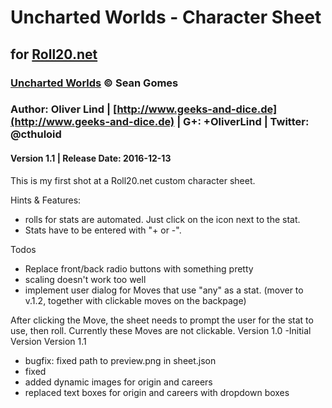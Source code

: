 # Uncharted Worlds - Character Sheet
## for [Roll20.net](http://www.roll20.net)
### [Uncharted Worlds](http://uncharted-worlds.com) &copy; Sean Gomes 
### Author: Oliver Lind | [http://www.geeks-and-dice.de](http://www.geeks-and-dice.de) | G+: +OliverLind | Twitter: @cthuloid
#### Version 1.1 | Release Date: 2016-12-13
This is my first shot at a Roll20.net custom character sheet.

Hints & Features: 
- rolls for stats are automated. Just click on the icon next to the stat.
- Stats have to be entered with "+ or -". 

Todos
- Replace front/back radio buttons with something pretty
- scaling doesn't work too well
- implement user dialog for Moves that use "any" as a stat. (mover to v.1.2, together with clickable moves on the backpage)

After clicking the Move, the sheet needs to prompt the user for the stat to use, then roll.
Currently these Moves are not clickable.
Version 1.0
-Initial Version
Version 1.1
- bugfix: fixed path to preview.png in sheet.json
- fixed 
- added dynamic images for origin and careers
- replaced text boxes for origin and careers with dropdown boxes